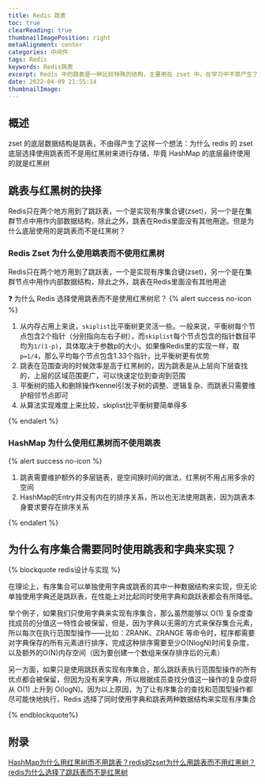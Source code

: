 ```yaml
---
title: Redis 跳表
toc: true
clearReading: true
thumbnailImagePosition: right
metaAlignment: center
categories: 中间件
tags: Redis
keywords: Redis跳表
excerpt: Redis 中的跳表是一种比较特殊的结构，主要用在 zset 中，在学习中不禁产生了这么一个问题，为什么 Redis 使用跳表而不是红黑树？
date: 2022-04-09 21:55:14
thumbnailImage:
---
```

<!-- toc -->

## 概述

zset 的底层数据结构是跳表，不由得产生了这样一个想法：为什么 redis 的 zset 底层选择使用跳表而不是用红黑树来进行存储，毕竟 HashMap 的底层最终使用的就是红黑树

## 跳表与红黑树的抉择

Redis只在两个地方用到了跳跃表，一个是实现有序集合键(zset)，另一个是在集群节点中用作内部数据结构，除此之外，跳表在Redis里面没有其他用途。但是为什么底层使用的是跳表而不是红黑树？

### Redis Zset 为什么使用跳表而不使用红黑树

Redis只在两个地方用到了跳跃表，一个是实现有序集合键(zset)，另一个是在集群节点中用作内部数据结构，除此之外，跳表在Redis里面没有其他用途

:question: 为什么 Redis 选择使用跳表而不是使用红黑树尼？
{% alert success no-icon %}

1. 从内存占用上来说，`skiplist`比平衡树更灵活一些。一般来说，平衡树每个节点包含2个指针（分别指向左右子树），而`skiplist`每个节点包含的指针数目平均为`1/(1-p)`，具体取决于参数p的大小。如果像Redis里的实现一样，取`p=1/4`，那么平均每个节点包含1.33个指针，比平衡树更有优势
2. 跳表在范围查询的时候效率是高于红黑树的，因为跳表是从上层向下层查找的，上层的区域范围更广，可以快速定位到查询到范围
3. 平衡树的插入和删除操作kennel引发子树的调整、逻辑复杂、而跳表只需要维护相邻节点即可
4. 从算法实现难度上来比较，skiplist比平衡树要简单得多

{% endalert %}

### HashMap 为什么使用红黑树而不使用跳表

{% alert success no-icon %}
1. 跳表需要维护额外的多层链表，是空间换时间的做法，红黑树不用占用多余的空间
2. HashMap的Entry并没有内在的排序关系，所以也无法使用跳表，因为跳表本身要求要存在排序关系

{% endalert %}

## 为什么有序集合需要同时使用跳表和字典来实现？
{% blockquote redis设计与实现  %}

在理论上，有序集合可以单独使用字典或跳表的其中一种数据结构来实现，但无论单独使用字典还是跳跃表，在性能上对比起同时使用字典和跳跃表都会有所降低。

举个例子，如果我们只使用字典来实现有序集合，那么虽然能够以 O(1) 复杂度查找成员的分值这一特性会被保留，但是，因为字典以无需的方式来保存集合元素，所以每次在执行范围型操作——比如：ZRANK、ZRANGE 等命令时，程序都需要对字典保存的所有元素进行排序，完成这种排序需要至少O(NlogN)时间复杂度，以及额外的O(N)内存空间（因为要创建一个数组来保存排序后的元素）

另一方面，如果只是使用跳跃表实现有序集合，那么跳跃表执行范围型操作的所有优点都会被保留，但因为没有来字典，所以根据成员查找分值这一操作的复杂度将从 O(1) 上升到 O(logN)。因为以上原因，为了让有序集合的查找和范围型操作都尽可能快地执行，Redis 选择了同时使用字典和跳表两种数据结构来实现有序集合

{% endblockquote%}
## 附录
[HashMap为什么用红黑树而不用跳表？redis的zset为什么用跳表而不用红黑树？](https://blog.csdn.net/qq_24950043/article/details/118305731)
[redis为什么选择了跳跃表而不是红黑树](https://blog.csdn.net/qq9808/article/details/104865385)